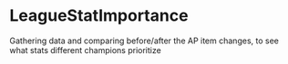# LeagueStatImportance
Gathering data and comparing before/after the AP item changes, to see what stats different champions prioritize
